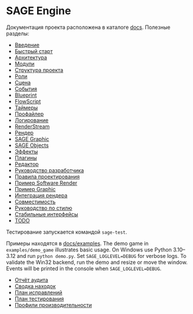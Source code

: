 # SAGE Engine

Документация проекта расположена в каталоге [docs](docs/). Полезные разделы:

- [Введение](docs/intro.md)
- [Быстрый старт](docs/getting_started.md)
- [Архитектура](docs/architecture.md)
- [Модули](docs/modules.md)
- [Структура проекта](docs/structure.md)
- [Роли](docs/roles.md)
- [Сцена](docs/scene.md)
- [События](docs/events.md)
- [Blueprint](docs/blueprint.md)
- [FlowScript](docs/flow_script.md)
- [Таймеры](docs/timers.md)
- [Профайлер](docs/profiler.md)
- [Логирование](docs/modules/logger.md)
- [RenderStream](docs/renderstream.md)
- [Рендер](docs/modules/render.md)
- [SAGE Graphic](docs/modules/gfx.md)
- [SAGE Objects](docs/modules/objects.md)
- [Эффекты](docs/modules/effects.md)
- [Плагины](docs/plugin.md)
- [Редактор](docs/editor.md)
- [Руководство разработчика](docs/dev_guidelines.md)
- [Правила проектирования](docs/design_rules.md)
- [Пример Software Render](examples/software_render.py)
- [Пример Graphic](examples/graphic_test.py)
- [Интеграция рендера](docs/examples/render_integration.md)
- [Совместимость](docs/compatibility.md)
- [Руководство по стилю](docs/style_guide.md)
- [Стабильные интерфейсы](docs/stable_api.md)
- [TODO](docs/todo.md)

Тестирование запускается командой `sage-test`.

Примеры находятся в [docs/examples](docs/examples/).
The demo game in `examples/demo_game` illustrates basic usage. On Windows use
Python 3.10–3.12 and run `python demo.py`. Set `SAGE_LOGLEVEL=DEBUG` for verbose
logs.
To validate the Win32 backend, run the demo and resize or move the window.
Events will be printed in the console when `SAGE_LOGLEVEL=DEBUG`.

- [Отчёт аудита](audit_report.md)
- [Сводка находок](audit_findings.md)
- [План исправлений](fix_roadmap.md)
- [План тестирования](test_plan.md)
- [Профили производительности](benchmark.md)

